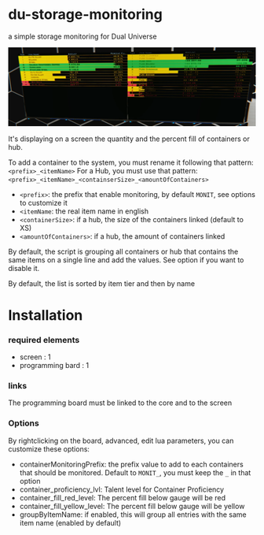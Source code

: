 # du-storage-monitoring
a simple storage monitoring for Dual Universe

![Img001](https://github.com/Jericho1060/du-storage-monitoring/blob/main/du-storage-monitoring.png?raw=true)

It's displaying on a screen the quantity and the percent fill of containers or hub.

To add a container to the system, you must rename it following that pattern: `<prefix>_<itemName>`
For a Hub, you must use that pattern: `<prefix>_<itemName>_<containserSize>_<amountOfContainers>`

- `<prefix>`: the prefix that enable monitoring, by default `MONIT`, see options to customize it
- `<itemName`: the real item name in english
- `<containerSize>`: if a hub, the size of the containers linked (default to XS)
- `<amountOfContainers>`: if a hub, the amount of containers linked

By default, the script is grouping all containers or hub that contains the same items on a single line and add the values. See option if you want to disable it.

By default, the list is sorted by item tier and then by name

# Installation

### required elements
 
 - screen : 1
 - programming bard : 1
 
### links

The programming board must be linked to the core and to the screen

### Options

By rightclicking on the board, advanced, edit lua parameters, you can customize these options:

- containerMonitoringPrefix: the prefix value to add to each containers that should be monitored. Default to `MONIT_`, you must keep the `_` in that option
- container_proficiency_lvl: Talent level for Container Proficiency
- container_fill_red_level: The percent fill below gauge will be red
- container_fill_yellow_level: The percent fill below gauge will be yellow
- groupByItemName: if enabled, this will group all entries with the same item name (enabled by default)